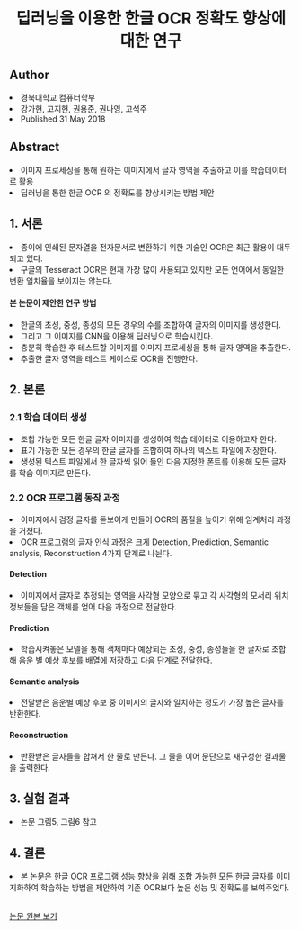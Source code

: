 <div align='center'>
    <h1>딥러닝을 이용한 한글 OCR 정확도 향상에 대한 연구</h1>
</div>

<h2>Author</h2>
<li>경북대학교 컴퓨터학부</li>
<li>강가현, 고지현, 권용준, 권나영, 고석주</li>
<li>Published 31 May 2018</li>

<h2>Abstract</h2>
<li>이미지 프로세싱을 통해 원하는 이미지에서 글자 영역을 추출하고 이를 학습데이터로 활용</li>
<li>딥러닝을 통한 한글 OCR 의 정확도를 향상시키는 방법 제안</li>

<h2>1. 서론</h2>
<li>종이에 인쇄된 문자열을 전자문서로 변환하기 위한 기술인 OCR은 최근 활용이 대두되고 있다.</li>
<li>구글의 Tesseract OCR은 현재 가장 많이 사용되고 있지만 모든 언어에서 동일한 변환 일치율을 보이지는 않는다.</li>
<h4>본 논문이 제안한 연구 방법</h4>
<li>한글의 초성, 중성, 종성의 모든 경우의 수를 조합하여 글자의 이미지를 생성한다.</li>
<li>그리고 그 이미지를 CNN을 이용해 딥러닝으로 학습시킨다.</li>
<li>충분히 학습한 후 테스트할 이미지를 이미지 프로세싱을 통해 글자 영역을 추출한다.</li>
<li>추출한 글자 영역을 테스트 케이스로 OCR을 진행한다.</li>

<h2>2. 본론</h2>
<h3>2.1 학습 데이터 생성</h3>
<li>조합 가능한 모든 한글 글자 이미지를 생성하여 학습 데이터로 이용하고자 한다.</li>
<li>표기 가능한 모든 경우의 한글 글자를 조합하여 하나의 텍스트 파일에 저장한다.</li>
<li>생성된 텍스트 파일에서 한 글자씩 읽어 들인 다음 지정한 폰트를 이용해 모든 글자를 학습 이미지로 만든다.</li>

<h3>2.2 OCR 프로그램 동작 과정</h3>
<li>이미지에서 검정 글자를 돋보이게 만들어 OCR의 품질을 높이기 위해 임계처리 과정을 거쳤다.</li>
<li>OCR 프로그램의 글자 인식 과정은 크게 Detection, Prediction, Semantic analysis, Reconstruction 4가지 단계로 나뉜다.</li>

<h4>Detection</h4> 
<li>이미지에서 글자로 추정되는 영역을 사각형 모양으로 묶고 각 사각형의 모서리 위치 정보들을 담은 객체를 얻어 다음 과정으로 전달한다.</li>
<h4>Prediction</h4>
<li>학습시켜놓은 모델을 통해 객체마다 예상되는 초성, 중성, 종성들을 한 글자로 조합해 음운 별 예상 후보를 배열에 저장하고 다음 단계로 전달한다.</li>
<h4>Semantic analysis</h4>
<li>전달받은 음운별 예상 후보 중 이미지의 글자와 일치하는 정도가 가장 높은 글자를 반환한다.</li>
<h4>Reconstruction</h4> 
<li>반환받은 글자들을 합쳐서 한 줄로 만든다. 그 줄을 이어 문단으로 재구성한 결과물을 출력한다.</li>

<h2>3. 실험 결과</h2>
<li>논문 그림5, 그림6 참고</li>

<h2>4. 결론</h2>
<li>본 논문은 한글 OCR 프로그램 성능 향상을 위해 조합 가능한 모든 한글 글자를 이미지화하여 학습하는 방법을 제안하여 기존 OCR보다 높은 성능 및 정확도를 보여주었다.</li>

<br>

<a href='https://scienceon.kisti.re.kr/srch/selectPORSrchArticleOrgnl.do?cn=NPAP12688214&dbt=NPAP'>논문 원본 보기</a>